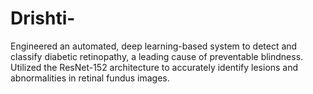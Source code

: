 # Drishti-
Engineered an automated, deep learning-based system to detect and classify diabetic retinopathy, a leading cause of preventable blindness. Utilized the ResNet-152 architecture to accurately identify lesions and abnormalities in retinal fundus images. 
